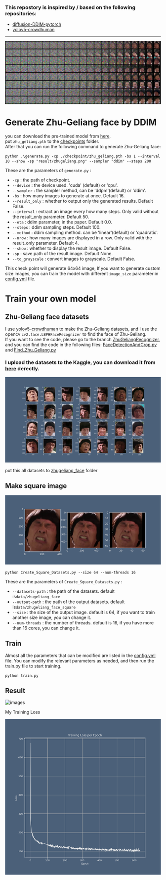 ### This repostory is inspired by / based on the following repositories:
   - [diffusion-DDIM-pytorch](https://github.com/Alokia/diffusion-DDIM-pytorch)
   - [yolov5-crowdhuman](https://github.com/deepakcrk/yolov5-crowdhuman)

---


![images](https://github.com/yuan-0816/Zhu-Geliang-DDPM/blob/main/doc/GenerateProcess.png)

# Generate Zhu-Geliang face by DDIM
you can download the pre-trained model from [here](https://drive.google.com/file/d/15oFGT2HXYGjdnGyWpIp4KNCxXb35Pogh/view?usp=drive_link).   
put ```zhu_geliang.pth``` to the [checkpoints](https://github.com/yuan-0816/Zhu-Geliang-DDPM/tree/main/checkpoint) folder.   
After that you can run the following command to generate Zhu-Geliang face:
```
python .\generate.py -cp ./checkpoint/zhu_geliang.pth -bs 1 --interval 10 --show -sp "result/zhugeliang.png" --sampler "ddim" --steps 200

```
These are the parameters of ```generate.py``` :
   - ```-cp``` : the path of checkpoint.
   - ```--device``` : the device used. 'cuda' (default) or 'cpu'.
   - ```--sampler``` : the sampler method, can be 'ddpm'(default) or 'ddim'.
   - ```-bs``` : how many images to generate at once. Default 16.
   - ```--result_only``` : whether to output only the generated results. Default False.
   - ```--interval``` : extract an image every how many steps. Only valid without the result_only parameter. Default 50.
   - ```--eta``` : ddim parameter, in the paper. Default 0.0.
   - ```--steps``` : ddim sampling steps. Default 100.
   - ```--method``` : ddim sampling method. can be 'linear'(default) or 'quadratic'.
   - ```--nrow``` : how many images are displayed in a row. Only valid with the result_only parameter. Default 4.
   - ```--show``` : whether to display the result image. Default False.
   - ```-sp``` : save path of the result image. Default None.
   - ```--to_grayscale``` : convert images to grayscale. Default False.

This check point will generate 64x64 image, If you want to generate custom size images, you can train the model with different ```image_size``` parameter in [config.yml](https://github.com/yuan-0816/Zhu-Geliang-DDPM/blob/main/config.yml) file.


# Train your own model
## Zhu-Geliang face datasets   
I use [yolov5-crowdhuman](https://github.com/deepakcrk/yolov5-crowdhuman) to make the Zhu-Geliang datasets, and I use the opencv ```cv2.face.LBPHFaceRecognizer``` to find the face of Zhu-Geliang.  
If you want to see the code, please go to the branch [ZhuGeliangRecognizer](https://github.com/yuan-0816/Zhu-Geliang-DDPM/tree/ZhuGeliangRecognizer), and you can find the code in the following files:
[FaceDetectionAndCrop.py](https://github.com/yuan-0816/Zhu-Geliang-DDPM/blob/ZhuGeliangRecognizer/yolov5_crowdhuman/FaceDetectionAndCrop.py)
and 
[Find_Zhu_Geliang.py](https://github.com/yuan-0816/Zhu-Geliang-DDPM/blob/ZhuGeliangRecognizer/Find_Zhu_Geliang.py)   

### I upload the datasets to the Kaggle, you can download it from [here](https://www.kaggle.com/datasets/yuanyuan0816/zhugeliang-face) derectly.

![images](https://github.com/yuan-0816/Zhu-Geliang-DDPM/blob/main/doc/ShowZhuGeliangFace.png)

put this all datasets to [zhugeliang_face](https://github.com/yuan-0816/Zhu-Geliang-DDPM/tree/main/data/zhugeliang_face) folder

## Make square image
![images](https://github.com/yuan-0816/Zhu-Geliang-DDPM/blob/main/doc/DataPreprocessing.png)

```
python Create_Square_Datasets.py --size 64 --num-threads 16
```
These are the parameters of ```Create_Square_Datasets.py``` :
   - ```--datasets-path``` : the path of the datasets. default is```data/zhugeliang_face```
   - ```--output-path``` : the path of the output datasets. default is```data/zhugeliang_face_square```
   - ```--size``` : the size of the output image. default is 64, if you want to train another size image, you can change it.
   - ```--num-threads``` : the number of threads. default is 16, if you have more than 16 cores, you can change it.

## Train
Almost all the parameters that can be modified are listed in the [config.yml](https://github.com/yuan-0816/Zhu-Geliang-DDPM/blob/main/config.yml) file. You can modify the relevant parameters as needed, and then run the train.py file to start training.
```
python train.py
```

## Result
![images](https://github.com/yuan-0816/Zhu-Geliang-DDPM/blob/main/doc/Result_Light.png)

My Training Loss 

![images](https://github.com/yuan-0816/Zhu-Geliang-DDPM/blob/main/doc/TrainingLoss.png)



